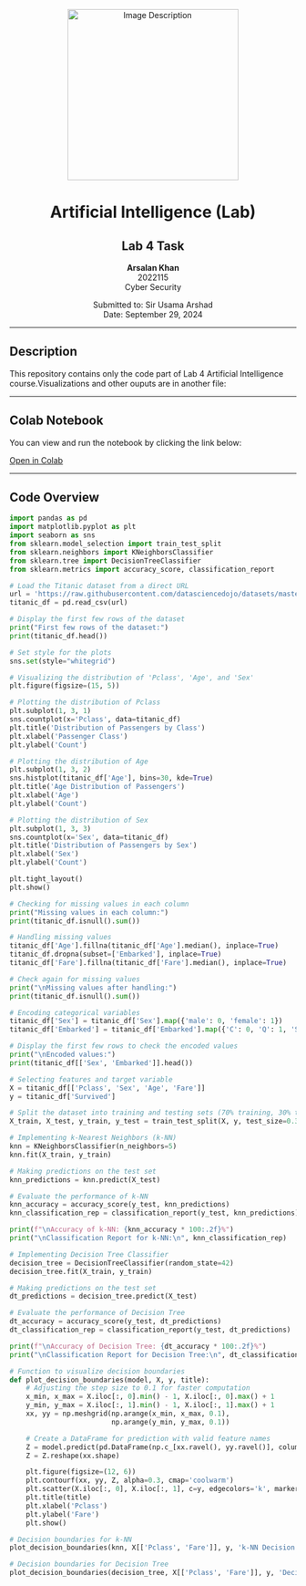 <p align="center">
  <img src="https://github.com/user-attachments/assets/aa697654-16be-4b74-9d79-e035dc95833d" alt="Image Description" width="300px">
</p>

<h1 align="center">Artificial Intelligence (Lab)</h1>
<h2 align="center">Lab 4 Task</h2>
<p align="center"><strong>Arsalan Khan</strong><br>2022115<br>Cyber Security</p>
<p align="center">Submitted to: Sir Usama Arshad<br>Date: September 29, 2024</p>

---

## Description

This repository contains only the code part of Lab 4 Artificial Intelligence course.Visualizations and other ouputs are in another file:

---

## Colab Notebook

You can view and run the notebook by clicking the link below:

[Open in Colab](https://colab.research.google.com/github/arsal7477/CS_351_AI_Lab_2022115/blob/main/Untitled3.ipynb)

---

## Code Overview

```python
import pandas as pd
import matplotlib.pyplot as plt
import seaborn as sns
from sklearn.model_selection import train_test_split
from sklearn.neighbors import KNeighborsClassifier
from sklearn.tree import DecisionTreeClassifier
from sklearn.metrics import accuracy_score, classification_report

# Load the Titanic dataset from a direct URL
url = 'https://raw.githubusercontent.com/datasciencedojo/datasets/master/titanic.csv'
titanic_df = pd.read_csv(url)

# Display the first few rows of the dataset
print("First few rows of the dataset:")
print(titanic_df.head())

# Set style for the plots
sns.set(style="whitegrid")

# Visualizing the distribution of 'Pclass', 'Age', and 'Sex'
plt.figure(figsize=(15, 5))

# Plotting the distribution of Pclass
plt.subplot(1, 3, 1)
sns.countplot(x='Pclass', data=titanic_df)
plt.title('Distribution of Passengers by Class')
plt.xlabel('Passenger Class')
plt.ylabel('Count')

# Plotting the distribution of Age
plt.subplot(1, 3, 2)
sns.histplot(titanic_df['Age'], bins=30, kde=True)
plt.title('Age Distribution of Passengers')
plt.xlabel('Age')
plt.ylabel('Count')

# Plotting the distribution of Sex
plt.subplot(1, 3, 3)
sns.countplot(x='Sex', data=titanic_df)
plt.title('Distribution of Passengers by Sex')
plt.xlabel('Sex')
plt.ylabel('Count')

plt.tight_layout()
plt.show()

# Checking for missing values in each column
print("Missing values in each column:")
print(titanic_df.isnull().sum())

# Handling missing values
titanic_df['Age'].fillna(titanic_df['Age'].median(), inplace=True)
titanic_df.dropna(subset=['Embarked'], inplace=True)
titanic_df['Fare'].fillna(titanic_df['Fare'].median(), inplace=True)

# Check again for missing values
print("\nMissing values after handling:")
print(titanic_df.isnull().sum())

# Encoding categorical variables
titanic_df['Sex'] = titanic_df['Sex'].map({'male': 0, 'female': 1})
titanic_df['Embarked'] = titanic_df['Embarked'].map({'C': 0, 'Q': 1, 'S': 2})

# Display the first few rows to check the encoded values
print("\nEncoded values:")
print(titanic_df[['Sex', 'Embarked']].head())

# Selecting features and target variable
X = titanic_df[['Pclass', 'Sex', 'Age', 'Fare']]
y = titanic_df['Survived']

# Split the dataset into training and testing sets (70% training, 30% testing)
X_train, X_test, y_train, y_test = train_test_split(X, y, test_size=0.3, random_state=42)

# Implementing k-Nearest Neighbors (k-NN)
knn = KNeighborsClassifier(n_neighbors=5)
knn.fit(X_train, y_train)

# Making predictions on the test set
knn_predictions = knn.predict(X_test)

# Evaluate the performance of k-NN
knn_accuracy = accuracy_score(y_test, knn_predictions)
knn_classification_rep = classification_report(y_test, knn_predictions)

print(f"\nAccuracy of k-NN: {knn_accuracy * 100:.2f}%")
print("\nClassification Report for k-NN:\n", knn_classification_rep)

# Implementing Decision Tree Classifier
decision_tree = DecisionTreeClassifier(random_state=42)
decision_tree.fit(X_train, y_train)

# Making predictions on the test set
dt_predictions = decision_tree.predict(X_test)

# Evaluate the performance of Decision Tree
dt_accuracy = accuracy_score(y_test, dt_predictions)
dt_classification_rep = classification_report(y_test, dt_predictions)

print(f"\nAccuracy of Decision Tree: {dt_accuracy * 100:.2f}%")
print("\nClassification Report for Decision Tree:\n", dt_classification_rep)

# Function to visualize decision boundaries
def plot_decision_boundaries(model, X, y, title):
    # Adjusting the step size to 0.1 for faster computation
    x_min, x_max = X.iloc[:, 0].min() - 1, X.iloc[:, 0].max() + 1
    y_min, y_max = X.iloc[:, 1].min() - 1, X.iloc[:, 1].max() + 1
    xx, yy = np.meshgrid(np.arange(x_min, x_max, 0.1),
                         np.arange(y_min, y_max, 0.1))

    # Create a DataFrame for prediction with valid feature names
    Z = model.predict(pd.DataFrame(np.c_[xx.ravel(), yy.ravel()], columns=X.columns))
    Z = Z.reshape(xx.shape)

    plt.figure(figsize=(12, 6))
    plt.contourf(xx, yy, Z, alpha=0.3, cmap='coolwarm')
    plt.scatter(X.iloc[:, 0], X.iloc[:, 1], c=y, edgecolors='k', marker='o', s=100)
    plt.title(title)
    plt.xlabel('Pclass')
    plt.ylabel('Fare')
    plt.show()

# Decision boundaries for k-NN
plot_decision_boundaries(knn, X[['Pclass', 'Fare']], y, 'k-NN Decision Boundary')

# Decision boundaries for Decision Tree
plot_decision_boundaries(decision_tree, X[['Pclass', 'Fare']], y, 'Decision Tree Decision Boundary')
